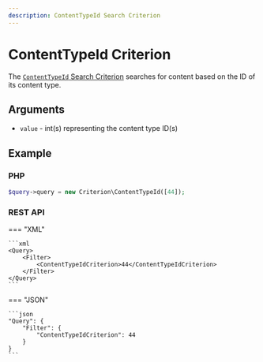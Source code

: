 ```yaml
---
description: ContentTypeId Search Criterion
---
```


# ContentTypeId Criterion

The [`ContentTypeId` Search Criterion](/api/php_api/php_api_reference/classes/Ibexa-Contracts-Core-Repository-Values-Content-Query-Criterion-ContentTypeId.html) searches for content based on the ID of its content type.

## Arguments

- `value` - int(s) representing the content type ID(s)

## Example

### PHP

``` php
$query->query = new Criterion\ContentTypeId([44]);
```

### REST API

=== "XML"

    ```xml
    <Query>
        <Filter>
            <ContentTypeIdCriterion>44</ContentTypeIdCriterion>
        </Filter>
    </Query>
    ```

=== "JSON"

    ```json
    "Query": {
        "Filter": {
            "ContentTypeIdCriterion": 44
        }
    }
    ```
